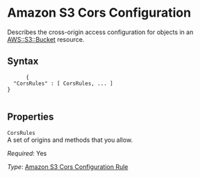 Amazon S3 Cors Configuration
============================

Describes the cross-origin access configuration for objects in an [AWS::S3::Bucket](aws-properties-s3-bucket.html "AWS::S3::Bucket") resource.

Syntax
------

``` {.programlisting}
      {
  "CorsRules" : [ CorsRules, ... ]
}
    
```

Properties
----------

 `CorsRules`   
A set of origins and methods that you allow.

*Required*: Yes

*Type*: [Amazon S3 Cors Configuration Rule](aws-properties-s3-bucket-cors-corsrule.html "Amazon S3 Cors Configuration Rule")


